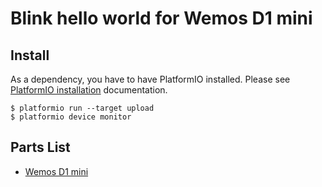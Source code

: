 # Blink hello world for Wemos D1 mini

## Install

As a dependency, you have to have PlatformIO installed. Please see [PlatformIO installation] documentation.

```
$ platformio run --target upload
$ platformio device monitor
```

## Parts List

* [Wemos D1 mini]

[PlatformIO installation]: http://docs.platformio.org/en/latest/installation.html
[Wemos D1 mini]: https://wiki.wemos.cc/products:d1:d1_mini


